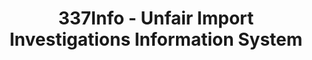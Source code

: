 ---
layout: default
bigquery: https://console.cloud.google.com/bigquery?p=patents-public-data&d=usitc_investigations&page=dataset&project=sheets-management-319211
citation: US International Trade Commission 337Info Unfair Import Investigations Information
  System
contributors: US International Trade Comission
cost: None
description: US International Trade Commission 337Info Unfair Import Investigations
  Information System contains data on investigations done under Section 337. Section
  337 declares the infringement of certain statutory intellectual property rights
  and other forms of unfair competition in import trade to be unlawful practices.
  Most Section 337 investigations involve allegations of patent or registered trademark
  infringement.
documentation: FAQ and tutorial available on the site
last_edit: Mon, 04 Apr 2022 19:10:40 GMT
location: https://pubapps2.usitc.gov/337external/
maintained_by: US International Trade Comission
schema_fields: '[''actualStartDateEvidHear'', ''publication_number'', ''docketNo'',
  ''htsNumbers'', ''startDateMarkmanHearing'', ''issueDateOtherNonFinal'', ''internalRemand'',
  ''teoProceedingInvolved'', ''ouiiParticipation'', ''trademarkNumbers'', ''invUnfairAct'',
  ''id'', ''markmanHearing'', ''finalDetViolation'', ''finalIdOnViolationDue'', ''dateComplaintFiled'',
  ''scheduledEndDateEvidHear'', ''dateOfPublicationFrNotice'', ''respondent'', ''investigationTermDate'',
  ''patentNumbers'', ''gcAttorney'', ''investigationNo'', ''scheduledStartDateEvidHear'',
  ''complainant'', ''teoIdIssueDate'', ''currentActiveALJ'', ''ouiiAttorney'', ''actualEndDateEvidHear'',
  ''endDateMarkmanHearing'', ''cafcAppeals'', ''currentStatus'', ''reportingRequirements'',
  ''copyrightNumbers'', ''targetDate'', ''patentNumber'', ''title'', ''investigationType'',
  ''teoIdDueDate'', ''finalIdOnViolationIssue'', ''dateCreated'', ''finalDetNoViolation'',
  ''lastUpdated'', ''teoReliefGranted'', ''aljAssigned'']'
shortname: unfair_import_investigations
tags:
- import
- legal
- trade
timeframe: 2008-2021 (prior to 2008 downloadable as a JSON file)
title: 337Info - Unfair Import Investigations Information System
uuid: 2721f5ec-e599-4890-9265-9706719fc71e
---